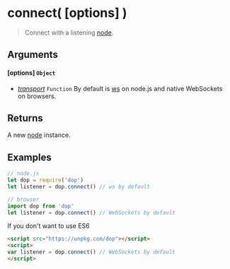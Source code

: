 # connect( [options] )

> Connect with a listening [node](/javascript/api/node).

## Arguments

#### [options] `Object`
- *[transport](/javascript/transports/websockets-connect)* `Function` By default is [ws](https://github.com/websockets/ws) on node.js and native WebSockets on browsers.

## Returns

A new [node](/javascript/api/node) instance.


## Examples

```js
// node.js
let dop = require('dop')
let listener = dop.connect() // ws by default
```

```js
// browser
import dop from 'dop'
let listener = dop.connect() // WebSockets by default
```

If you don't want to use ES6

```html
<script src="https://unpkg.com/dop"></script>
<script>
var listener = dop.connect() // WebSockets by default
</script>
```